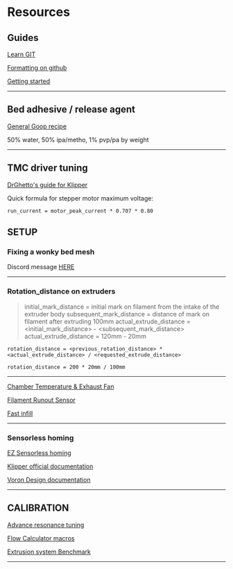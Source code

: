 # Resources

## Guides

[Learn GIT](https://learngitbranching.js.org/)

[Formatting on github](https://docs.github.com/en/get-started/writing-on-github/getting-started-with-writing-and-formatting-on-github/basic-writing-and-formatting-syntax)

[Getting started](https://www.markdownguide.org/getting-started/)

---

## Bed adhesive / release agent

[General Goop recipe](https://github.com/MakerBogans/docs/wiki/Printer-goop)

50% water, 50% ipa/metho, 1% pvp/pa by weight

---

## TMC driver tuning

[DrGhetto's guide for Klipper](https://github.com/MakerBogans/docs/wiki/TMC-Driver-Tuning)

Quick formula for stepper motor maximum voltage:

```
run_current = motor_peak_current * 0.707 * 0.80
```

## SETUP

### Fixing a wonky bed mesh

Discord message [HERE](https://discord.com/channels/460117602945990666/551488536256184331/1023369753470980197)

---

### Rotation_distance on extruders

>initial_mark_distance = initial mark on filament from the intake of the extruder body
subsequent_mark_distance = distance of mark on filament after extruding 100mm
actual_extrude_distance = <initial_mark_distance> - <subsequent_mark_distance>
actual_extrude_distance = 120mm - 20mm

```
rotation_distance = <previous_rotation_distance> * <actual_extrude_distance> / <requested_extrude_distance>

rotation_distance = 200 * 20mm / 100mm
```
---

[Chamber Temperature & Exhaust Fan](https://github.com/eddietheengineer/VoronDocs/blob/master/setup/additional/chamber_temperature_exhaust_fan.md)

[Filament Runout Sensor](https://github.com/eddietheengineer/VoronDocs/blob/master/setup/additional/filament_runout_sensor.md)

[Fast infill](https://github.com/RomRider/klipper-FastGyroidInfill)

---

### Sensorless homing

[EZ Sensorless homing](https://github.com/kyleisah/EZ-Sensorless-Homing)

[Klipper official documentation](https://www.klipper3d.org/TMC_Drivers.html#configure-printercfg-for-sensorless-homing)

[Voron Design documentation](https://docs.vorondesign.com/community/howto/clee/sensorless_xy_homing.html)

---

## CALIBRATION 

[Advance resonance tuning](https://github.com/SnakeOilXY/SnakeOil-XY/blob/master/Doc/Manual/advance-resonance-tuning.md)

[Flow Calculator macros](https://github.com/agentk/klipper_macros/tree/main/FlowCalculator)

[Extrusion system Benchmark](https://github.com/CNCKitchen/ExtrusionSystemBenchmark)

---
